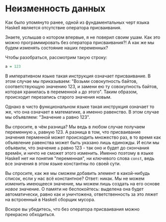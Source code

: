 # Неизменность данных

Как было упомянуто ранее, одной из фундаментальных черт языка Haskell является отсутствие оператора присваивания.

Знаете, услышав о котором впервые, я не поверил своим ушам. Как это можно программировать без оператора присваивания?! А как же мы будем изменять состояние наших переменных?

Чтобы разобраться, рассмотрим такую строку:

```haskell
a = 123
```

В императивном языке такая инструкция означает присваивание. В этом случае мы приказываем: "Возьми совокупность байтов, соответствующую значению 123, и замени ею ту совокупность байтов, которая хранилась в переменной `a` до этого". Таким образом, происходит перезапись старого значения новым.

Однако в чисто функциональном языке такая инструкция означает то же, что она означает в математике, а именно равенство. В этом случае мы объявляем: "Значение `a` равно 123".

Вы спросите, в чём разница? Мы ведь в любом случае получаем переменную `a`, равную 123. А разница в том, что присваивание значения перменной может происходить множество раз, в то время как объявление равенства может быть указано лишь единожды. И если мы объявили, что значение `a` равно 123 - так оно и будет до скончания времён, и ничто не сможет этого изменить. Именно поэтому в языке Haskell нет ни понятия "переменная", ни ключевого слова `const`, ведь все значения в этом языке константны по своей сути.

Вы спросите, как же мы сможем добавить элемент в какой-нибудь список, если у нас всё константное? Ответ: никак. Мы не можем *изменить* имеющееся значение, мы можем лишь создать на его основе *новое* значение. О памяти не беспокойтесь: выделена она будет автоматически, равно как и уничтожена, ответственность за это ляжет на встроенный в Haskell сборщик мусора.

Вскоре вы убедитесь, что без оператора присваивания можно прекрасно обходиться.
